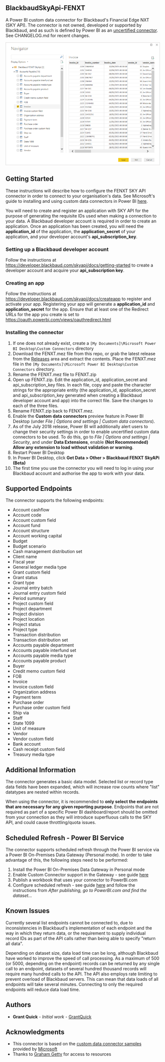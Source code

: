 ## BlackbaudSkyApi-FENXT
A Power BI custom data connector for Blackbaud's Financial Edge NXT (SKY API). The connector is not owned, developed or supported by Blackbaud, and as such is defined by Power BI as an [uncertified connector](https://docs.microsoft.com/en-us/connectors/custom-connectors/submit-certification#certification-criteria). See CHANGELOG.md for recent changes.

![PBIGetData](blobs/getdata.PNG "FENXT in Get Data")

## Getting Started
These instructions will describe how to configure the FENXT SKY API connector in order to connect to your organisation's data. See Microsoft's guide to installing and using custom data connectors in Power BI [here](https://github.com/Microsoft/DataConnectors).

You will need to create and register an application with SKY API for the purpose of generating the requisite IDs used when making a connection to your data. A Blackbaud developer account is required in order to create an application. Once an application has been created, you will need the **application_id** of the application, the **application_secret** of your application, and your developer account's **api_subscription_key**.

### Setting up a Blackbaud developer account
Follow the instructions at https://developer.blackbaud.com/skyapi/docs/getting-started to create a developer account and acquire your **api_subscription key**.

### Creating an app
Follow the instructions at https://developer.blackbaud.com/skyapi/docs/createapp to register and activate your app. Registering your app will generate a **application_id** and **application_secret** for the app. Ensure that at least one of the Redirect URLs for the app you create is set to https://oauth.powerbi.com/views/oauthredirect.html

### Installing the connector
1. If one does not already exist, create a `[My Documents]\Microsoft Power BI Desktop\Custom Connectors` directory
2. Download the FENXT.mez file from this repo, or grab the latest release from the [Releases](https://github.com/GrantQuick/BlackbaudSkyApi/releases) area and extract the contents. Place the FENXT.mez file in the `[My Documents]\Microsoft Power BI Desktop\Custom Connectors` directory.
3. Rename the FENXT.mez file to FENXT.zip
4. Open up FENXT.zip. Edit the application_id, application_secret and api_subscription_key files. In each file, copy and paste the character strings for the appropriate entity (the application_id, application_secret and api_subscription_key generated when creating a Blackbaud developer account and app) into the correct file. Save the changes to each of the three files.
5. Rename FENXT.zip back to FENXT.mez.
6. Enable the **Custom data connectors** preview feature in Power BI Desktop (under *File | Options and settings | Custom data connectors*).
7. As of the July 2018 release, Power BI will additionally alert users to change their security settings in order to enable uncertified custom data connectors to be used. To do this, go to *File | Options and settings | Security*, and under **Data Extensions**, enable **(Not Recommended) Allow any extension to load without validation or warning**.
7. Restart Power BI Desktop
8. In Power BI Desktop, click **Get Data > Other > Blackbaud FENXT SkyAPi (Beta)**
9. The first time you use the connector you will need to log in using your Blackbaud account and authorise the app to work with your data.

## Supported Endpoints
The connector supports the following endpoints:
* Account cashflow
* Account code
* Account custom field
* Account fund
* Account structure
* Account working capital
* Budget
* Budget scenario
* Cash management distribution set
* Client name
* Fiscal year
* General ledger media type
* Grant custom field
* Grant status
* Grant type
* Journal entry batch
* Journal entry custom field
* Period summary
* Project custom field
* Project department
* Project division
* Project location
* Project status
* Project type
* Transaction distribution
* Transaction distribution set
* Accounts payable department
* Accounts payable interfund set
* Accounts payable media type
* Accounts payable product
* Buyer
* Credit memo custom field
* FOB
* Invoice
* Invoice custom field
* Organization address
* Payment term
* Purchase order
* Purchase order custom field
* Ship via
* Staff
* State 1099
* Unit of measure
* Vendor
* Vendor custom field
* Bank account
* Cash receipt custom field
* Treasury media type

## Additional Information
The connector generates a basic data model. Selected list or record type data fields have been expanded, which will increase row counts where "list" datatypes are nested within records.

When using the connector, it is recommended to **only select the endpoints that are necessary for any given reporting purpose**. Endpoints that are not required as part of a specific Power BI dashboard/report should be omitted from your connection as they will introduce superfluous calls to the SKY API, and could cause throttling/quota issues.

## Scheduled Refresh - Power BI Service
The connector supports scheduled refresh through the Power BI service via a Power BI On-Premises Data Gateway (Personal mode). In order to take advantage of this, the following steps need to be performed:

1. Install the Power BI On-Premises Data Gateway in Personal mode
2. Enable Custom Connector support in the Gateway - see guide [here](https://docs.microsoft.com/en-us/power-query/samples/trippin/9-testconnection/readme#enabling-custom-connectors-in-the-personal-gateway)
3. Publish a workbook that uses your connector to PowerBI.com
4. Configure scheduled refresh - see guide [here](https://docs.microsoft.com/en-us/power-query/samples/trippin/9-testconnection/readme#testing-scheduled-refresh) and follow the instructions from *After publishing, go to PowerBI.com and find the dataset...*

## Known Issues
Currently several list endpoints cannot be connected to, due to inconsistencies in Blackbaud's implementation of each endpoint and the way in which they return data, or the requirement to supply individual record IDs as part of the API calls rather than being able to specify "return all data".

Depending on dataset size, data load time can be long, although Blackbaud have worked to improve the speed of call processing. As a maximum of 500 (or 5000, depending on the endpoint) records can be returned by any single call to an endpoint, datasets of several hundred thousand records will require many hundred calls to the API. The API also employs rate limiting to prevent overload of Blackbaud servers. This can mean that data loads of all endpoints will take several minutes. Connecting to only the required endpoints will reduce data load time.

## Authors
* **Grant Quick** - *Initial work* - [GrantQuick](https://github.com/GrantQuick)

## Acknowledgments
* This connector is based on the [custom data connector samples](https://github.com/Microsoft/DataConnectors) provided by [Microsoft](https://github.com/Microsoft)
* Thanks to [Graham Getty](https://resolvedllc.com) for access to resources
